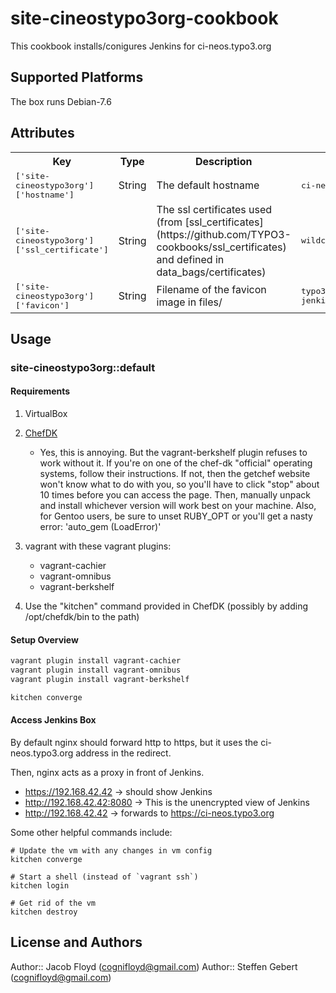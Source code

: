 # site-cineostypo3org-cookbook

This cookbook installs/conigures Jenkins for ci-neos.typo3.org

## Supported Platforms

The box runs Debian-7.6

## Attributes

<table>
  <tr>
    <th>Key</th>
    <th>Type</th>
    <th>Description</th>
    <th>Default</th>
  </tr>
  <tr>
    <td><tt>['site-cineostypo3org']['hostname']</tt></td>
    <td>String</td>
    <td>The default hostname</td>
    <td><tt>ci-neos.typo3.org</tt></td>
  </tr>
  <tr>
    <td><tt>['site-cineostypo3org']['ssl_certificate']</tt></td>
    <td>String</td>
    <td>The ssl certificates used (from [ssl_certificates](https://github.com/TYPO3-cookbooks/ssl_certificates) and defined in data_bags/certificates)</td>
    <td><tt>wildcard.typo3.org</tt></td>
  </tr>
  <tr>
    <td><tt>['site-cineostypo3org']['favicon']</tt></td>
    <td>String</td>
    <td>Filename of the favicon image in files/</td>
    <td><tt>typo3-and-jenkins.png</tt></td>
  </tr>
</table>

## Usage

### site-cineostypo3org::default

#### Requirements

1. VirtualBox
2. [ChefDK](http://downloads.getchef.com/chef-dk/)

    * Yes, this is annoying. But the vagrant-berkshelf plugin refuses to work without it. If you're on one of the
    chef-dk "official" operating systems, follow their instructions. If not, then the getchef website won't know what to
    do with you, so you'll have to click "stop" about 10 times before you can access the page. Then, manually unpack and
    install whichever version will work best on your machine. Also, for Gentoo users, be sure to unset RUBY_OPT or
    you'll get a nasty error: 'auto_gem (LoadError)'
    
3. vagrant with these vagrant plugins:

    * vagrant-cachier
    * vagrant-omnibus
    * vagrant-berkshelf

4. Use the "kitchen" command provided in ChefDK (possibly by adding /opt/chefdk/bin to the path)

#### Setup Overview

```bash
vagrant plugin install vagrant-cachier
vagrant plugin install vagrant-omnibus
vagrant plugin install vagrant-berkshelf

kitchen converge
```

#### Access Jenkins Box

By default nginx should forward http to https, but it uses the ci-neos.typo3.org address in the redirect.

Then, nginx acts as a proxy in front of Jenkins.

* https://192.168.42.42 -> should show Jenkins
* http://192.168.42.42:8080 -> This is the unencrypted view of Jenkins
* http://192.168.42.42 -> forwards to https://ci-neos.typo3.org

Some other helpful commands include:

```
# Update the vm with any changes in vm config
kitchen converge

# Start a shell (instead of `vagrant ssh`)
kitchen login

# Get rid of the vm
kitchen destroy
```

## License and Authors

Author:: Jacob Floyd (cognifloyd@gmail.com)
Author:: Steffen Gebert (cognifloyd@gmail.com)
